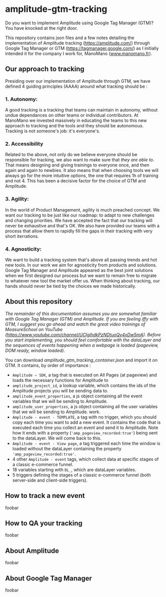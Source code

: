 # amplitude-gtm-tracking

Do you want to implement Amplitude using Google Tag Manager (GTM)? You have knocked at the right door.

This repository contains json files and a few notes detailing the implementation of Amplitude tracking (https://amplitude.com/) through Google Tag Manager or GTM (https://tagmanager.google.com/) as I initially intended it for the company I work for, ManoMano (www.manomano.fr).

## Our approach to tracking
Presiding over our implementation of Amplitude through GTM, we have defined 4 guiding principles (AAAA) around what tracking should be :

### 1. Autonomy: 
A good tracking is a tracking that teams can maintain in autonomy, without undue dependances on other teams or individual contributors. At ManoMano we invested massively in educating the teams to this new approach to tracking and the tools and they should be autonomous. Tracking is not someone's job: it's everyone's.

### 2. Accessibility 
Related to the above, not only do we believe everyone should be responsible for tracking, we also want to make sure that *they are able to*. That means designing and giving trainings to everyone once, and then again and again to newbies. It also means that when choosing tools we will always go for the more intuitive options, the one that requires 1h of training and not 4. This has been a decisive factor for the choice of GTM and Amplitude.

### 3. Agility: 
In the world of Product Management, agility is much preached concept. We want our tracking to be just like our roadmap: to adapt to new challenges and changing priorities. We have accepted the fact that our tracking will never be exhaustive and that's OK. We also have provided our teams with a process that allow them to rapidly fill the gaps in their tracking with very short iterrations.

### 4. Agnosticity:
We want to build a tracking system that's above all passing trends and hot new tools. In our work we aim for agnosticity from products and solutions. Google Tag Manager and Amplitude appeared as the best joint solutions when we first designed our process but we want to remain free to migrate to whatever new tool the market offer us. When thinking about tracking, our hands should never be tied by the choices we made historically.

## About this repository
*The remainder of this documentation assumes you are somewhat familiar with Google Tag Manager (GTM) and Amplitude. If you are feeling iffy with GTM, I suggest you go ahead and watch the great video trainings of MeasureSchool on YouTube (https://www.youtube.com/channel/UClgihdkPzNDtuoQy4xDw5mA). 
Before you start implementing, you should feel comfortable with the dataLayer and the sequences of events happening when a webpage is loaded (pageview, DOM ready, window loaded).*

You can download *amplitude_gtm_tracking_container.json* and import it on GTM. It contains, by order of importance :
- `Amplitude — SDK`, a tag that is executed on All Pages (at pageview) and loads the necessary functions for Amplitude to 
- `amplitude_project_id`, a lookup variable, which contains the ids of the Amplitude projects you will be sending data to.
- `amplitude_event_properties`, a js object containing all the event variables that we will be sending to Amplitude.
- `amplitude_user_properties`, a js object containing all the user variables that we will be sending to Amplitude.
work.
- `Amplitude - event - TEMPLATE`, a tag with no trigger, which you should copy each time you want to add a new event. It contains the code that is executed each time you collect an event and send it to Amplitude. Note how it ends with a property (`'amp_pageview_recorded:true'`) being sent to the dataLayer. We will come back to this.
- `Amplitude - event - View page`, a tag triggered each time the window is loaded without the dataLayer containing the property `'amp_pageview_recorded:true'`.
- 4 other `Amplitude - event` tags, which collect data at specific stages of a classic e-commerce funnel.
- 18 variables starting with `DL_`, which are dataLayer variables.
- 5 triggers defining the stages of a classic e-commerce funnel (both server-side and client-side triggers).



## How to track a new event
foobar

## How to QA your tracking
foobar

## About Amplitude
foobar 

## About Google Tag Manager
foobar

